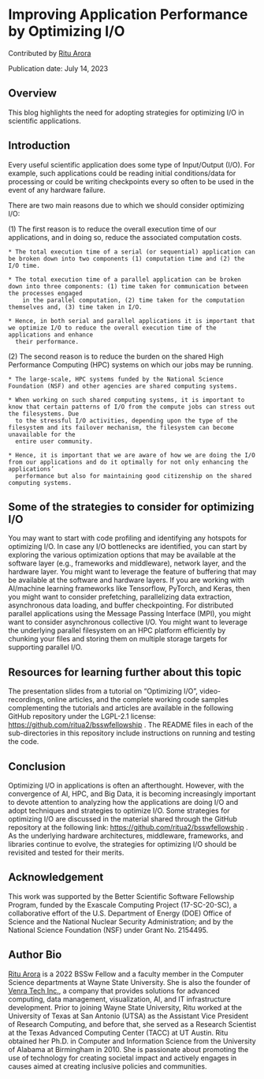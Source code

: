 # Improving Application Performance by Optimizing I/O

Contributed by [Ritu Arora](https://www.linkedin.com/in/ritu-a-59b58ab/)

Publication date: July 14, 2023

## Overview
This blog highlights the need for adopting strategies for optimizing I/O in scientific applications.

## Introduction
Every useful scientific application does some type of Input/Output (I/O). For example, such applications could be reading initial conditions/data for processing or could be writing checkpoints every so often to be used in the event of any hardware failure.

There are two main reasons due to which we should consider optimizing I/O: 

(1)	The first reason is to reduce the overall execution time of our applications, and in doing so, reduce the associated computation costs.

    * The total execution time of a serial (or sequential) application can be broken down into two components (1) computation time and (2) the I/O time.
    
    * The total execution time of a parallel application can be broken down into three components: (1) time taken for communication between the processes engaged 
        in the parallel computation, (2) time taken for the computation themselves and, (3) time taken in I/O. 
        
    * Hence, in both serial and parallel applications it is important that we optimize I/O to reduce the overall execution time of the applications and enhance 
      their performance. 

(2)	The second reason is to reduce the burden on the shared High Performance Computing (HPC) systems on which our jobs may be running.

    * The large-scale, HPC systems funded by the National Science Foundation (NSF) and other agencies are shared computing systems. 
    
    * When working on such shared computing systems, it is important to know that certain patterns of I/O from the compute jobs can stress out the filesystems. Due 
      to the stressful I/O activities, depending upon the type of the filesystem and its failover mechanism, the filesystem can become unavailable for the 
      entire user community. 
        
    * Hence, it is important that we are aware of how we are doing the I/O from our applications and do it optimally for not only enhancing the applications’ 
      performance but also for maintaining good citizenship on the shared computing systems.

## Some of the strategies to consider for optimizing I/O
You may want to start with code profiling and identifying any hotspots for optimizing I/O. In case any I/O bottlenecks are identified, you can start by exploring the various optimization options that may be available at the software layer (e.g., frameworks and middleware), network layer, and the hardware layer. You might want to leverage the feature of buffering that may be available at the software and hardware layers. If you are working with AI/machine learning frameworks like Tensorflow, PyTorch, and Keras, then you might want to consider prefetching, parallelizing data extraction, asynchronous data loading, and buffer checkpointing. For distributed parallel applications using the Message Passing Interface (MPI), you might want to consider asynchronous collective I/O. You might want to leverage the underlying parallel filesystem on an HPC platform efficiently by chunking your files and storing them on multiple storage targets for supporting parallel I/O.

## Resources for learning further about this topic
The presentation slides from a tutorial on “Optimizing I/O”, video-recordings, online articles, and the complete working code samples complementing the tutorials and articles are available in the following GitHub repository under the LGPL-2.1 license: https://github.com/ritua2/bsswfellowship . The README files in each of the sub-directories in this repository include instructions on running and testing the code.

## Conclusion
Optimizing I/O in applications is often an afterthought. However, with the convergence of AI, HPC, and Big Data, it is becoming increasingly important to devote attention to analyzing how the applications are doing I/O and adopt techniques and strategies to optimize I/O. Some strategies for optimizing I/O are discussed in the material shared through the GitHub repository at the following link: https://github.com/ritua2/bsswfellowship . As the underlying hardware architectures, middleware, frameworks, and libraries continue to evolve, the strategies for optimizing I/O should be revisited and tested for their merits.

## Acknowledgement
This work was supported by the Better Scientific Software Fellowship Program, funded by the Exascale Computing Project (17-SC-20-SC), a collaborative effort of the U.S. Department of Energy (DOE) Office of Science and the National Nuclear Security Administration; and by the National Science Foundation (NSF) under Grant No. 2154495.

## Author Bio
[Ritu Arora](https://www.linkedin.com/in/ritu-a-59b58ab/) is a 2022 BSSw Fellow and a faculty member in the Computer Science departments at Wayne State University. She is also the founder of [Venra Tech Inc.](https://www.venratech.com/), a company that provides solutions for advanced computing, data management, visualization, AI, and IT infrastructure development. Prior to joining Wayne State University, Ritu worked at the University of Texas at San Antonio (UTSA) as the Assistant Vice President of Research Computing, and before that, she served as a Research Scientist at the Texas Advanced Computing Center (TACC) at UT Austin. Ritu obtained her Ph.D. in Computer and Information Science from the University of Alabama at Birmingham in 2010. She is passionate about promoting the use of technology for creating societal impact and actively engages in causes aimed at creating inclusive policies and communities.

